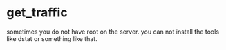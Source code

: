 get_traffic
===========

sometimes you do not have root on the server. you can not install the tools like dstat or something like that.
